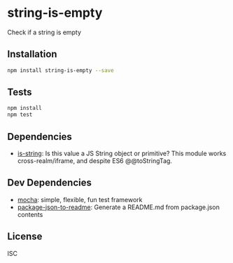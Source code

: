 # string-is-empty 

Check if a string is empty

## Installation

```sh
npm install string-is-empty --save
```


## Tests

```sh
npm install
npm test
```

## Dependencies

- [is-string](https://github.com/ljharb/is-string): Is this value a JS String object or primitive? This module works cross-realm/iframe, and despite ES6 @@toStringTag.

## Dev Dependencies

- [mocha](https://github.com/mochajs/mocha): simple, flexible, fun test framework
- [package-json-to-readme](https://github.com/zeke/package-json-to-readme): Generate a README.md from package.json contents


## License

ISC
